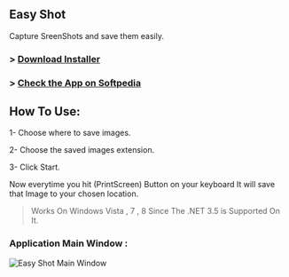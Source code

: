 ## Easy Shot
Capture SreenShots and save them easily.

### > [Download Installer](http://goo.gl/DQhLQV)

### > [Check the App on Softpedia](http://www.softpedia.com/get/Multimedia/Graphic/Graphic-Capture/Easy-Shot.shtml)

## How To Use:
1- Choose where to save images.

2- Choose the saved images extension.

3- Click Start.

Now everytime you hit (PrintScreen) Button on your keyboard It will save that Image to your chosen location.

> Works On Windows Vista , 7 , 8 Since The .NET 3.5 is Supported On It.



### Application Main Window : 
![Easy Shot Main Window](https://raw.githubusercontent.com/ShawkyZ/EasyShot/master/ScreenShot/easyshot.png)
